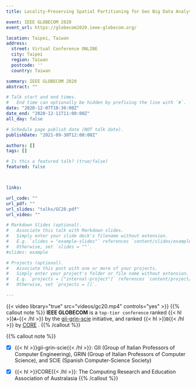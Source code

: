 ```yaml
---
title: Locality-Preserving Spatial Partitioning for Geo Big Data Analytics in Main Memory Frameworks

event: IEEE GLOBECOM 2020
event_url: https://globecom2020.ieee-globecom.org/

location: Taipei, Taiwan
address:
  street: Virtual Conference ONLINE
  city: Taipei
  region: Taiwan
  postcode: ''
  country: Taiwan

summary: IEEE GLOBECOM 2020
abstract: ""

# Talk start and end times.
#   End time can optionally be hidden by prefixing the line with `#`.
date: "2020-12-07T10:30:00Z"
date_end: "2020-12-11T11:00:00Z"
all_day: false

# Schedule page publish date (NOT talk date).
publishDate: "2021-09-30T12:00:00Z"

authors: []
tags: []

# Is this a featured talk? (true/false)
featured: false



links:

url_code: ""
url_pdf: ""
url_slides: "talks/GC20.pdf"
url_video: ""

# Markdown Slides (optional).
#   Associate this talk with Markdown slides.
#   Simply enter your slide deck's filename without extension.
#   E.g. `slides = "example-slides"` references `content/slides/example-slides.md`.
#   Otherwise, set `slides = ""`.
#slides: example

# Projects (optional).
#   Associate this post with one or more of your projects.
#   Simply enter your project's folder or file name without extension.
#   E.g. `projects = ["internal-project"]` references `content/project/deep-learning/index.md`.
#   Otherwise, set `projects = []`.

---
```


{{< video library="true" src="videos/gc20.mp4" controls="yes" >}}
{{% callout note %}}
**IEEE GLOBECOM** is a `top-tier conference` ranked {{< hl >}}**`A-`**{{< /hl >}} by the [gii-grin-scie](https://scie.lcc.uma.es:8443/gii-grin-scie-rating/) initiative, and ranked {{< hl >}}`B`{{< /hl >}} by [CORE](http://portal.core.edu.au/conf-ranks/) .
{{% /callout %}}

{{% callout note %}}
- [x] {{< hl >}}gii-grin-scie{{< /hl >}}: GII (Group of Italian Professors of Computer Engineering), GRIN (Group of Italian Professors of Computer Science), and SCIE (Spanish Computer-Science Society)
- [x] {{< hl >}}CORE{{< /hl >}}: The Computing Research and Education Association of Australasia
{{% /callout %}}


